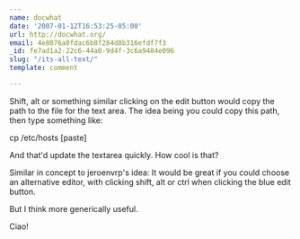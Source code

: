 ```yaml
---
name: docwhat
date: '2007-01-12T16:53:25-05:00'
url: http://docwhat.org/
email: 4e8076a0fdac6b8f284d8b316efdf7f3
_id: fe7ad1a2-22c6-44a0-9d4f-3c6a9484e096
slug: "/its-all-text/"
template: comment

---
```


Shift, alt or something similar clicking on the edit button would copy the path to the file for the text area.  The idea being you could copy this path, then type something like:

cp /etc/hosts [paste]

And that'd update the textarea quickly.  How cool is that?

Similar in concept to jeroenvrp's idea:
  It would be great if you could choose an alternative editor, with clicking shift, alt or ctrl when clicking the blue edit button.

But I think more generically useful.

Ciao!
